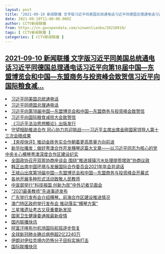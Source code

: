 ```yaml
---
layout: post
title: "2021-09-10 新闻联播 文字版习近平同美国总统通电话习近平同德国总理通电话习近平向第18届中国—东盟博览会和中国—东盟商务与投资峰会致贺信习近平向国际粮食减"
date: 2021-09-10T11:00:00.000Z
author: CCTV新闻联播
from: https://cn.govopendata.com/xinwenlianbo/20210910/
tags: [ CCTV新闻联播 ]
categories: [ CCTV新闻联播 ]
---
```

<!--1631271600000-->
[2021-09-10 新闻联播 文字版习近平同美国总统通电话习近平同德国总理通电话习近平向第18届中国—东盟博览会和中国—东盟商务与投资峰会致贺信习近平向国际粮食减...](https://cn.govopendata.com/xinwenlianbo/20210910/)
------

<div>
<li><a target="_blank" href="https://cn.govopendata.com/xinwenlianbo/20210910/#257105">习近平同美国总统通电话</a></li><li><a target="_blank" href="https://cn.govopendata.com/xinwenlianbo/20210910/#257106">习近平同德国总理通电话</a></li><li><a target="_blank" href="https://cn.govopendata.com/xinwenlianbo/20210910/#257107">习近平向第18届中国—东盟博览会和中国—东盟商务与投资峰会致贺信</a></li><li><a target="_blank" href="https://cn.govopendata.com/xinwenlianbo/20210910/#257108">习近平向国际粮食减损大会致贺信</a></li><li><a target="_blank" href="https://cn.govopendata.com/xinwenlianbo/20210910/#257109">《习近平法治思想概论》出版发行</a></li><li><a target="_blank" href="https://cn.govopendata.com/xinwenlianbo/20210910/#257110">守望相助推进合作 同心协力共迎挑战——习近平主席出席金砖国家领导人第十三次会晤成果</a></li><li><a target="_blank" href="https://cn.govopendata.com/xinwenlianbo/20210910/#257111">【央视快评】推动金砖务实合作朝着更高质量方向前进</a></li><li><a target="_blank" href="https://cn.govopendata.com/xinwenlianbo/20210910/#257112">新华社播发：做好粤澳合作开发横琴这篇大文章——以习近平同志为核心的党中央关心横琴粤澳深度合作区建设纪实</a></li><li><a target="_blank" href="https://cn.govopendata.com/xinwenlianbo/20210910/#257113">全国政协召开双周协商座谈会 围绕“推进城镇污水处理提质增效”协商议政</a></li><li><a target="_blank" href="https://cn.govopendata.com/xinwenlianbo/20210910/#257114">韩正出席中国环境与发展国际合作委员会2021年年会并讲话</a></li><li><a target="_blank" href="https://cn.govopendata.com/xinwenlianbo/20210910/#257115">王岐山出席第18届中国—东盟博览会和中国—东盟商务与投资峰会开幕式</a></li><li><a target="_blank" href="https://cn.govopendata.com/xinwenlianbo/20210910/#257116">各地开展多种形式活动致敬人民教师</a></li><li><a target="_blank" href="https://cn.govopendata.com/xinwenlianbo/20210910/#257117">中宣部举行“科技报国 创新为民”中外记者见面会</a></li><li><a target="_blank" href="https://cn.govopendata.com/xinwenlianbo/20210910/#257118">“2021最美教师”先进事迹发布</a></li><li><a target="_blank" href="https://cn.govopendata.com/xinwenlianbo/20210910/#257119">广东举行发布会介绍横琴、前海合作区建设推进情况</a></li><li><a target="_blank" href="https://cn.govopendata.com/xinwenlianbo/20210910/#257120">澳门特区政府举行发布会 推动落实“横琴方案”</a></li><li><a target="_blank" href="https://cn.govopendata.com/xinwenlianbo/20210910/#257121">三星堆遗址考古又获重要新发现</a></li><li><a target="_blank" href="https://cn.govopendata.com/xinwenlianbo/20210910/#257122">国家卫生健康委通报最新疫情</a></li><li><a target="_blank" href="https://cn.govopendata.com/xinwenlianbo/20210910/#257123">国内联播快讯</a></li><li><a target="_blank" href="https://cn.govopendata.com/xinwenlianbo/20210910/#257124">阿富汗喀布尔机场国际航班逐步恢复</a></li><li><a target="_blank" href="https://cn.govopendata.com/xinwenlianbo/20210910/#257125">全球新冠肺炎确诊病例超2亿2240万</a></li><li><a target="_blank" href="https://cn.govopendata.com/xinwenlianbo/20210910/#257126">伊朗对伊拉克境内恐怖分子目标实施打击</a></li><li><a target="_blank" href="https://cn.govopendata.com/xinwenlianbo/20210910/#257127">国际联播快讯</a></li>
</div>
